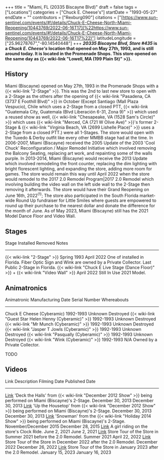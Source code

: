 +++
title = "Miami, FL (20335 Biscayne Blvd)"
draft = false
tags = ["Locations"]
categories = ["Chuck E. Cheese's"]
startDate = "1993-05-27"
endDate = ""
contributors = ["Rexburg090"]
citations = ["[https://www.sun-sentinel.com/events/#!/details/Chuck-E-Cheese-North-Miami-Reopening/10443769/2022-06-16T17](%22https://www.sun-sentinel.com/events/#!/details/Chuck-E-Cheese-North-Miami-Reopening/10443769/2022-06-16T17%22)"]
latitudeLongitude = ["25.96278767","-80.14540448"]
+++
***20335 Biscayne Blvd, Store #435* is a *Chuck E. Cheese's* location that opened on May 27th, 1993, and is still around today. It is located in the Promenade Shops.
This store opened on the same day as {{< wiki-link "Lowell, MA (199 Plain St)" >}}.**

## History

Miami (Biscayne) opened on May 27th, 1993 in the Promenade Shops with a {{< wiki-link "2-Stage" >}}. This was the 2nd to last new store to open with a 2-Stage as the others after the opening of {{< wiki-link "Pasadena, CA (3737 E Foothill Blvd)" >}} in October (Except Santiago (Mall Plaza Vespucio), Chile which uses a 2-Stage from a closed PTT, {{< wiki-link "Guatemala City, Guatemala (Blvd Liberación 6-31, Zona 9)" >}} which used a reused show as well, {{< wiki-link "Chesapeake, VA (1528 Sam's Circle)" >}} which uses {{< wiki-link "Merced, CA (721 W Olive Ave)" >}}'s former 2-Stage & {{< wiki-link "Virginia Beach, VA (2699 Lishelle Place)" >}} uses a 2-Stage from a closed PTT.) were all 1-Stages. The store would open with the Tuxedo & Derby outfit like every other MMBB stage had at the time. In 2006-2007, Miami (Biscayne) received the 2005 Update of the 2003 'Cool Chuck' Reconfiguration / Major Remodel Initiative which involved removing the Balcony Seating, replacing art work, and repainting some of the walls purple. In 2013-2014, Miami (Biscayne) would receive the 2013 Update which involved remodeling the front counter, replacing the dim lighting with bright florescent lighting, and expanding the store, adding more room for games. The store would remain this way until April 2022 when the store would remodel to the 2017 2.0 Remodel Program|2017 2.0 Remodel which involving building the video wall on the left side wall to the 2-Stage then removing it afterwards. The store would have their Grand Reopening on June 16th, 2022<sup>(1)</sup>; The store also participated in the South Florida market-wide Round Up fundraiser for Little Smiles where guests are empowered to round up their purchase to the nearest dollar and donate the difference for the month of June. As of May 2023, Miami (Biscayne) still has the 2021 Model Dance Floor and Video Wall.

## Stages

  Stage                                                                                           Installed     Removed        Notes
  ----------------------------------------------------------------------------------------------- ------------- -------------- --------------------------------------------------------------------------------------------------------------------------
  {{< wiki-link "2-Stage" >}}                                                                 Spring 1993   April 2022     One of installed in Florida. Fiber Optic Sign and Wink are owned by a Private Collector. Last Public 2-Stage in Florida.
  {{< wiki-link "Chuck E Live Stage (Dance Floor)" >}} + {{< wiki-link "Video Wall" >}}   April 2022    Still In Use   2021 Model.

## Animatronics

  Animatronic                                                  Manufacturing Date   Serial Number   Whereabouts
  ------------------------------------------------------------ -------------------- --------------- -------------------------------
  Chuck E Cheese (Cyberamic)                                   1992-1993            Unknown         Destroyed
  {{< wiki-link "Guest Star Helen Henny (Cyberamic)" >}}   1992-1993            Unknown         Destroyed
  {{< wiki-link "Mr Munch (Cyberamic)" >}}                 1992-1993            Unknown         Destroyed
  {{< wiki-link "Jasper T Jowls (Cyberamic)" >}}           1992-1993            Unknown         Destroyed
  {{< wiki-link "Pasqually (Cyberamic)" >}}                1992-1993            Unknown         Destroyed
  {{< wiki-link "Wink (Cyberamic)" >}}                     1992-1993            N/A             Owned by a Private Collector.

TODO

## Videos

  Link                                                           Description                                                                                                           Filming Date             Published Date
  -------------------------------------------------------------- --------------------------------------------------------------------------------------------------------------------- ------------------------ -------------------
  [Link](https://youtu.be/Hp1jpf_Vhq4)                           'Deck the Halls' from {{< wiki-link "December 2012 Show" >}} being performed on Miami (Biscayne)'s 2-Stage.    December 30, 2013        December 30, 2013
  [Link](https://youtu.be/IqT90OCPW78)                           'Up the Housetop' from {{< wiki-link "December 2012 Show" >}} being performed on Miami (Biscayne)'s 2-Stage.   December 30, 2013        December 30, 2013
  [Link](https://www.youtube.com/watch?v=bmYkCjdKoo8)            'Snowman' from the {{< wiki-link "Holiday 2014 Show" >}} being performed on Miami (Biscayne)'s 2-Stage.        November/December 2015   December 28, 2015
  [Link](https://youtube.com/shorts/X6QXQPhOXxE?feature=share)   A girl riding on the store's Clock Ride.                                                                             June 2, 2021             June 2, 2021
  [Link](https://www.youtube.com/watch?v=qHsNglGzwTk)            Store Tour of the Store in Summer 2021 before the 2.0 Remodel.                                                        Summer 2021              April 22, 2022
  [Link](https://youtu.be/l3o6VLN5ptU)                           Store Tour of the Store in December 2022 after the 2.0 Remodel.                                                       December 2022            December 26, 2022
  [Link](https://youtu.be/T00U7kvwVI8)                           Store Tour of the Store in January 2023 after the 2.0 Remodel.                                                        January 15, 2023         January 16, 2023
